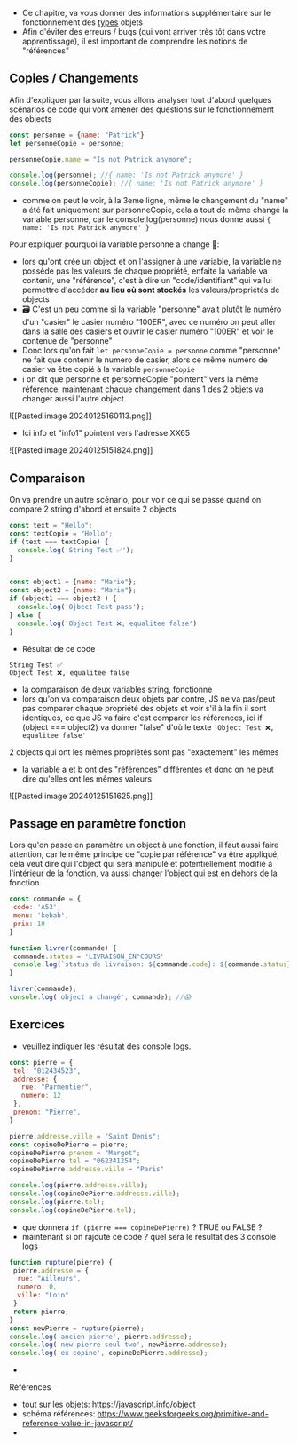 
- Ce chapitre, va vous donner des informations supplémentaire sur le fonctionnement des [types](../02.primitives/Type_de_données.Primitives.md) objets 
- Afin d'éviter des erreurs / bugs (qui vont arriver très tôt dans votre apprentissage), il est important de comprendre les notions de "références"

## Copies / Changements

Afin d'expliquer par la suite, vous allons analyser tout d'abord quelques scénarios de code qui vont amener des questions sur le fonctionnement des objects

```javascript
const personne = {name: "Patrick"}
let personneCopie = personne;

personneCopie.name = "Is not Patrick anymore";

console.log(personne); //{ name: 'Is not Patrick anymore' }
console.log(personneCopie); //{ name: 'Is not Patrick anymore' }
```
- comme on peut le voir, à la 3eme ligne, même le changement du "name" a été fait uniquement sur personneCopie, cela a tout de même changé la variable personne, car le console.log(personne) nous donne aussi `{ name: 'Is not Patrick anymore' }` 


Pour expliquer pourquoi la variable personne a changé 🤔:
- lors qu'ont crée un object et on l'assigner à une variable, la variable ne possède pas les valeurs de chaque propriété, enfaite la variable va contenir, une "référence", c'est à dire un "code/identifiant" qui va lui permettre d'accéder **au lieu où sont stockés** les valeurs/propriétés de objects
- 🗃️ C'est un peu comme si la variable "personne" avait plutôt le numéro d'un "casier" le casier numéro "100ER", avec ce numéro on peut aller dans la salle des casiers et ouvrir le casier numéro "100ER" et voir le contenue de "personne"
- Donc lors qu'on fait `let personneCopie = personne`  comme "personne" ne fait que contenir le numero de casier, alors ce même numéro de casier va être copié à la variable `personneCopie`
- ℹ️ on dit que personne et personneCopie "pointent" vers la même référence, maintenant chaque changement dans 1 des 2 objets va changer aussi l'autre object.


![[Pasted image 20240125160113.png]]


- Ici info et "info1" pointent vers l'adresse XX65

![[Pasted image 20240125151824.png]]



## Comparaison

On va prendre un autre scénario, pour voir ce qui se passe quand on compare 2 string d'abord et ensuite 2 objects

```javascript
const text = "Hello";
const textCopie = "Hello";
if (text === textCopie) {
  console.log('String Test ✅');
}


const object1 = {name: "Marie"};
const object2 = {name: "Marie"};
if (object1 === object2 ) {
  console.log('Ojbect Test pass');
} else {
  console.log('Object Test ❌, equalitee false')
}
```

- Résultat de ce code
```
String Test ✅
Object Test ❌, equalitee false
```

- la comparaison de deux variables string, fonctionne
- lors qu'on va comparaison deux objets par contre, JS ne va pas/peut pas comparer chaque propriété des objets et voir s'il à la fin il sont identiques, ce que JS va faire c'est comparer les références, ici if (object === object2) va donner "false" d'où le texte  `'Object Test ❌, equalitee false'`

2 objects qui ont les mêmes propriétés sont pas "exactement" les mêmes 
- la variable a et b ont des "références" différentes et donc on ne peut dire qu'elles ont les mêmes valeurs


![[Pasted image 20240125151625.png]]

## Passage en paramètre fonction

Lors qu'on passe en paramètre un object à une fonction, il faut aussi faire attention, car le même principe de "copie par référence" va être appliqué, 
cela veut dire qui l'object qui sera manipulé et potentiellement modifié à l'intérieur de la fonction, va aussi changer l'object qui est en dehors de la fonction

```javascript
const commande = {
 code: 'A53',
 menu: 'kebab',
 prix: 10
}

function livrer(commande) {
 commande.status = 'LIVRAISON_EN°COURS'
 console.log(`status de livraison: ${commande.code}: ${commande.status}`)
}

livrer(commande);
console.log('object a changé', commande); //😱
```

## Exercices 

- veuillez indiquer les résultat des console logs.

```js
const pierre = {
 tel: "012434523",
 addresse: {
   rue: "Parmentier",
   numero: 12
 },
 prenom: "Pierre",
}

pierre.addresse.ville = "Saint Denis";
const copineDePierre = pierre;
copineDePierre.prenom = "Margot";
copineDePierre.tel = "062341254";
copineDePierre.addresse.ville = "Paris"

console.log(pierre.addresse.ville);
console.log(copineDePierre.addresse.ville);
console.log(pierre.tel);
console.log(copineDePierre.tel);
```
- que donnera `if (pierre === copineDePierre)` ? TRUE ou FALSE ?
- maintenant si on rajoute ce code ? quel sera le résultat des 3 console logs
```js
function rupture(pierre) {
 pierre.addresse = {
  rue: "Ailleurs",
  numero: 0,
  ville: "Loin"
 }
 return pierre;
}
const newPierre = rupture(pierre);
console.log('ancien pierre', pierre.addresse);
console.log('new pierre seul two', newPierre.addresse);
console.log('ex copine', copineDePierre.addresse);
```
- 

Références

- tout sur les objets: https://javascript.info/object
- schéma références: https://www.geeksforgeeks.org/primitive-and-reference-value-in-javascript/
- 